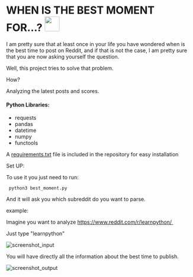 <H1> WHEN IS THE BEST MOMENT FOR...? <img src="https://styles.redditmedia.com/t5_6/styles/communityIcon_a8uzjit9bwr21.png" width="40"> </H1>


I am pretty sure that at least once in your life you have wondered when is the best time to post on Reddit, and if that is not the case, I am pretty sure that you are now asking yourself the question.

Well, this project tries to solve that problem.

How?

Analyzing the latest posts and scores.

#### Python Libraries:

- requests
- pandas
- datetime
- numpy
- functools

A [requirements.txt](https://github.com/marinapm90/reddit/blob/master/requirements.txt) file is included in the repository for easy installation

Set UP:


To use it you just need to run:

``` python3 best_moment.py```

And it will ask you which subreddit do you want to parse.

example:

Imagine you want to analyze https://www.reddit.com/r/learnpython/ 

Just type "learnpython"

![screenshot_input](https://raw.githubusercontent.com/marinapm90/reddit/master/output/screenshot_input.png)

You will have directly all the information about the best time to publish.

![screenshot_output](https://raw.githubusercontent.com/marinapm90/reddit/master/output/screenshot_output.png)
